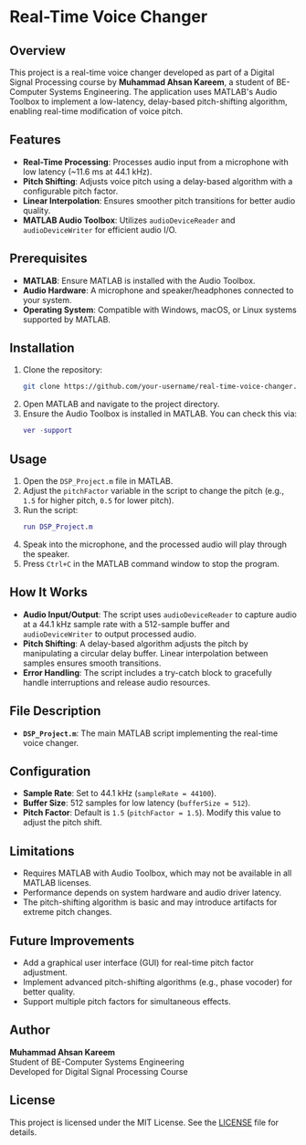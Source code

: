# Real-Time Voice Changer

## Overview
This project is a real-time voice changer developed as part of a Digital Signal Processing course by **Muhammad Ahsan Kareem**, a student of BE-Computer Systems Engineering. The application uses MATLAB's Audio Toolbox to implement a low-latency, delay-based pitch-shifting algorithm, enabling real-time modification of voice pitch.

## Features
- **Real-Time Processing**: Processes audio input from a microphone with low latency (~11.6 ms at 44.1 kHz).
- **Pitch Shifting**: Adjusts voice pitch using a delay-based algorithm with a configurable pitch factor.
- **Linear Interpolation**: Ensures smoother pitch transitions for better audio quality.
- **MATLAB Audio Toolbox**: Utilizes `audioDeviceReader` and `audioDeviceWriter` for efficient audio I/O.

## Prerequisites
- **MATLAB**: Ensure MATLAB is installed with the Audio Toolbox.
- **Audio Hardware**: A microphone and speaker/headphones connected to your system.
- **Operating System**: Compatible with Windows, macOS, or Linux systems supported by MATLAB.

## Installation
1. Clone the repository:
   ```bash
   git clone https://github.com/your-username/real-time-voice-changer.git
   ```
2. Open MATLAB and navigate to the project directory.
3. Ensure the Audio Toolbox is installed in MATLAB. You can check this via:
   ```matlab
   ver -support
   ```

## Usage
1. Open the `DSP_Project.m` file in MATLAB.
2. Adjust the `pitchFactor` variable in the script to change the pitch (e.g., `1.5` for higher pitch, `0.5` for lower pitch).
3. Run the script:
   ```matlab
   run DSP_Project.m
   ```
4. Speak into the microphone, and the processed audio will play through the speaker.
5. Press `Ctrl+C` in the MATLAB command window to stop the program.

## How It Works
- **Audio Input/Output**: The script uses `audioDeviceReader` to capture audio at a 44.1 kHz sample rate with a 512-sample buffer and `audioDeviceWriter` to output processed audio.
- **Pitch Shifting**: A delay-based algorithm adjusts the pitch by manipulating a circular delay buffer. Linear interpolation between samples ensures smooth transitions.
- **Error Handling**: The script includes a try-catch block to gracefully handle interruptions and release audio resources.

## File Description
- **`DSP_Project.m`**: The main MATLAB script implementing the real-time voice changer.

## Configuration
- **Sample Rate**: Set to 44.1 kHz (`sampleRate = 44100`).
- **Buffer Size**: 512 samples for low latency (`bufferSize = 512`).
- **Pitch Factor**: Default is `1.5` (`pitchFactor = 1.5`). Modify this value to adjust the pitch shift.

## Limitations
- Requires MATLAB with Audio Toolbox, which may not be available in all MATLAB licenses.
- Performance depends on system hardware and audio driver latency.
- The pitch-shifting algorithm is basic and may introduce artifacts for extreme pitch changes.

## Future Improvements
- Add a graphical user interface (GUI) for real-time pitch factor adjustment.
- Implement advanced pitch-shifting algorithms (e.g., phase vocoder) for better quality.
- Support multiple pitch factors for simultaneous effects.

## Author
**Muhammad Ahsan Kareem**  
Student of BE-Computer Systems Engineering  
Developed for Digital Signal Processing Course  

## License
This project is licensed under the MIT License. See the [LICENSE](LICENSE) file for details.
```
